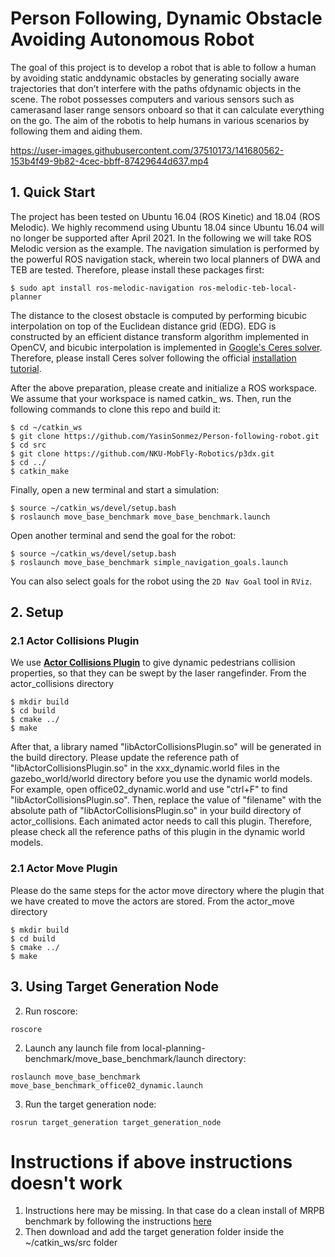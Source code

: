 # Person Following, Dynamic Obstacle Avoiding Autonomous Robot
The goal of this project is to develop a robot that is able to follow a human by avoiding static anddynamic obstacles by generating socially aware trajectories that don’t interfere with the paths ofdynamic objects in the scene.  The robot possesses computers and various sensors such as camerasand laser range sensors onboard so that it can calculate everything on the go.  The aim of the robotis to help humans in various scenarios by following them and aiding them.


https://user-images.githubusercontent.com/37510173/141680562-153b4f49-9b82-4cec-bbff-87429644d637.mp4

## 1. Quick Start

The project has been tested on Ubuntu 16.04 (ROS Kinetic) and 18.04 (ROS Melodic). We highly recommend using Ubuntu 18.04 since Ubuntu 16.04 will no longer be supported after April 2021. In the following we will take ROS Melodic version as the example. The navigation simulation is performed by the powerful ROS navigation stack, wherein two local planners of DWA and TEB are tested. Therefore, please install these packages first:

```
$ sudo apt install ros-melodic-navigation ros-melodic-teb-local-planner
```
The distance to the closest obstacle is computed by performing bicubic interpolation on top of the Euclidean distance grid (EDG). EDG is constructed by an efficient distance transform algorithm implemented in OpenCV, and bicubic interpolation is implemented in [Google's Ceres solver](http://ceres-solver.org/). Therefore, please install Ceres solver following the official [installation tutorial](http://ceres-solver.org/installation.html). 

After the above preparation, please create and initialize a ROS workspace. We assume that your workspace is named catkin_ ws. Then, run the following commands to clone this repo and build it:

```
$ cd ~/catkin_ws
$ git clone https://github.com/YasinSonmez/Person-following-robot.git
$ cd src
$ git clone https://github.com/NKU-MobFly-Robotics/p3dx.git
$ cd ../
$ catkin_make
```

Finally, open a new terminal and start a simulation: 
```
$ source ~/catkin_ws/devel/setup.bash
$ roslaunch move_base_benchmark move_base_benchmark.launch
```
Open another terminal and send the goal for the robot:
```
$ source ~/catkin_ws/devel/setup.bash
$ roslaunch move_base_benchmark simple_navigation_goals.launch
```
You can also select goals for the robot using the ```2D Nav Goal``` tool in ```RViz```.

## 2. Setup
### 2.1 Actor Collisions Plugin
We use [**Actor Collisions Plugin**](https://github.com/osrf/gazebo/tree/gazebo11/examples/plugins/actor_collisions) to give dynamic pedestrians collision properties, so that they can be swept by the laser rangefinder. From the actor_collisions directory
```
$ mkdir build
$ cd build
$ cmake ../
$ make
```
After that, a library named "libActorCollisionsPlugin.so" will be generated in the build directory. Please update the reference path of "libActorCollisionsPlugin.so" in the xxx_dynamic.world files in the gazebo_world/world directory before you use the dynamic world models. For example, open office02_dynamic.world and use "ctrl+F" to find "libActorCollisionsPlugin.so". Then, replace the value of "filename" with the absolute path of "libActorCollisionsPlugin.so" in your build directory of actor_collisions. Each animated actor needs to call this plugin. Therefore, please check all the reference paths of this plugin in the dynamic world models.
### 2.1 Actor Move Plugin
Please do the same steps for the actor move directory where the plugin that we have created to move the actors are stored. From the actor_move directory
```
$ mkdir build
$ cd build
$ cmake ../
$ make
```
## 3. Using Target Generation Node
2. Run roscore:
```
roscore
```
2. Launch any launch file from local-planning-benchmark/move_base_benchmark/launch directory:
```
roslaunch move_base_benchmark move_base_benchmark_office02_dynamic.launch
```
3. Run the target generation node:
```
rosrun target_generation target_generation_node
```

# Instructions if above instructions doesn't work
1. Instructions here may be missing. In that case do a clean install of MRPB benchmark by following the instructions [here](https://github.com/NKU-MobFly-Robotics/local-planning-benchmark)
2. Then download and add the target generation folder inside the ~/catkin_ws/src folder
